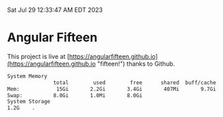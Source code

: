 Sat Jul 29 12:33:47 AM EDT 2023

# Angular Fifteen


This project is live at [https://angularfifteen.github.io](https://angularfifteen.github.io "fifteen!") thanks to Github.

```bash
System Memory
               total        used        free      shared  buff/cache   available
Mem:            15Gi       2.2Gi       3.4Gi       407Mi       9.7Gi        12Gi
Swap:          8.0Gi       1.0Mi       8.0Gi
System Storage
1.2G	.
```
```bash
